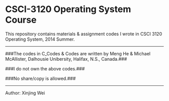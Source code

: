 CSCI-3120 Operating System Course
=========

This repository contains materials & assignment codes I wrote in CSCI 3120 Operating System, 2014 Summer.

***

###The codes in C_Codes & Codes are written by Meng He & Michael McAllister, Dalhousie Unibersity, Halifax, N.S., Canada.###

###I do not own the above codes.###

###No share/copy is allowed.###

***
Author: Xinjing Wei
